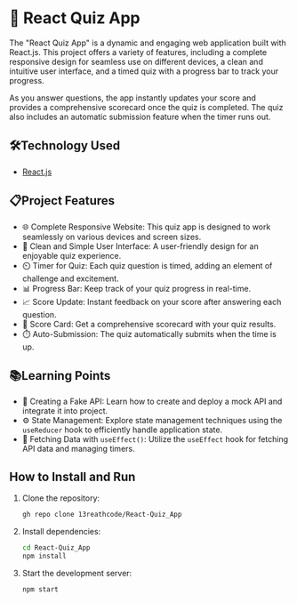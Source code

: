 # 🚀 React Quiz App

The "React Quiz App" is a dynamic and engaging web application built with React.js. This project offers a variety of features, including a complete responsive design for seamless use on different devices, a clean and intuitive user interface, and a timed quiz with a progress bar to track your progress.

As you answer questions, the app instantly updates your score and provides a comprehensive scorecard once the quiz is completed. The quiz also includes an automatic submission feature when the timer runs out.

## 🛠️Technology Used

- [React.js](https://reactjs.org/)

## 📋Project Features

- 🌐 Complete Responsive Website: This quiz app is designed to work seamlessly on various devices and screen sizes.
- 🎨 Clean and Simple User Interface: A user-friendly design for an enjoyable quiz experience.
- ⏲️ Timer for Quiz: Each quiz question is timed, adding an element of challenge and excitement.
- 📊 Progress Bar: Keep track of your quiz progress in real-time.
- 📈 Score Update: Instant feedback on your score after answering each question.
- 📜 Score Card: Get a comprehensive scorecard with your quiz results.
- ⏱️ Auto-Submission: The quiz automatically submits when the time is up.

## 📚Learning Points

- 📡 Creating a Fake API: Learn how to create and deploy a mock API and integrate it into project.
- ⚙️ State Management: Explore state management techniques using the `useReducer` hook to efficiently handle application state.
- 🔄 Fetching Data with `useEffect()`: Utilize the `useEffect` hook for fetching API data and managing timers.

## How to Install and Run

1. Clone the repository:

   ```bash
   gh repo clone 13reathcode/React-Quiz_App
   ```

2. Install dependencies:

   ```bash
   cd React-Quiz_App
   npm install
   ```

3. Start the development server:

   ```bash
   npm start
   ```
